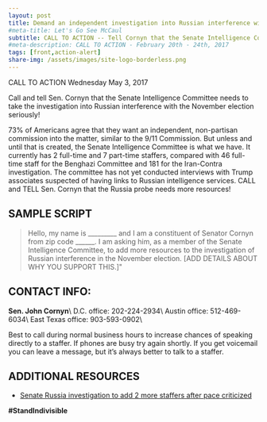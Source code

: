 ```yaml
---
layout: post
title: Demand an independent investigation into Russian interference with the November election
#meta-title: Let's Go See McCaul
subtitle: CALL TO ACTION -- Tell Cornyn that the Senate Intelligence Committee needs to take the investigation into Russian interference with the November election seriously!
#meta-description: CALL TO ACTION - February 20th - 24th, 2017
tags: [front,action-alert]
share-img: /assets/images/site-logo-borderless.png
---
```


CALL TO ACTION Wednesday May 3, 2017

Call and tell Sen. Cornyn that the Senate Intelligence Committee needs
to take the investigation into Russian interference with the November
election seriously!

73% of Americans agree that they want an independent, non-partisan
commission into the matter, similar to the 9/11 Commission. But unless
and until that is created, the Senate Intelligence Committee is what we
have. It currently has 2 full-time and 7 part-time staffers, compared
with 46 full-time staff for the Benghazi Committee and 181 for the
Iran-Contra investigation. The committee has not yet conducted
interviews with Trump associates suspected of having links to Russian
intelligence services. CALL and TELL Sen. Cornyn that the Russia probe
needs more resources!

## SAMPLE SCRIPT

> Hello, my name is &#95;&#95;&#95;&#95;&#95;&#95;&#95;&#95;&#95; and I
> am a constituent of Senator Cornyn from zip code
> &#95;&#95;&#95;&#95;&#95;&#95;. I am asking him, as a member of the
> Senate Intelligence Committee, to add more resources to the
> investigation of Russian interference in the November election. [ADD
> DETAILS ABOUT WHY YOU SUPPORT THIS.]"

## CONTACT INFO:

**Sen. John Cornyn**\\
D.C. office: 202-224-2934\\
Austin office: 512-469-6034\\
East Texas office: 903-593-0902\\

Best to call during normal business hours to increase chances of
speaking directly to a staffer. If phones are busy try again shortly.
If you get voicemail you can leave a message, but it’s always better to
talk to a staffer.

## ADDITIONAL RESOURCES

* [Senate Russia investigation to add 2 more staffers after pace criticized](http://www.cnn.com/2017/04/24/politics/senate-intelligence-committee-russia-investigation/)


**#StandIndivisible**
